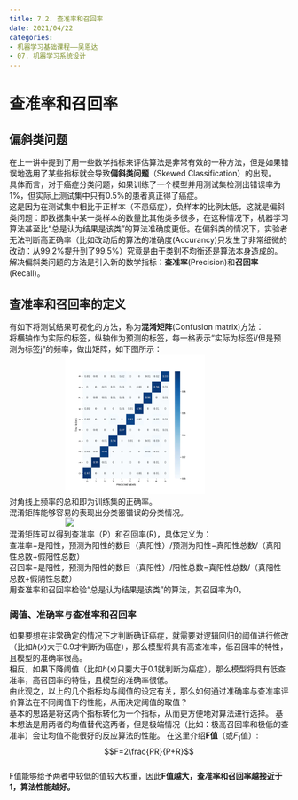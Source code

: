 ```yaml
---
title: 7.2. 查准率和召回率
date: 2021/04/22
categories: 
- 机器学习基础课程——吴恩达
- 07. 机器学习系统设计
---
```

<style>
img{
    width: 50%;
    padding-left: 20%;
}
</style>
# 查准率和召回率
## 偏斜类问题
在上一讲中提到了用一些数学指标来评估算法是非常有效的一种方法，但是如果错误地选用了某些指标就会导致**偏斜类问题**（Skewed Classification）的出现。  
具体而言，对于癌症分类问题，如果训练了一个模型并用测试集检测出错误率为1%，但实际上测试集中只有0.5%的患者真正得了癌症。  
这是因为在测试集中相比于正样本（不患癌症），负样本的比例太低，这就是偏斜类问题：即数据集中某一类样本的数量比其他类多很多，在这种情况下，机器学习算法甚至比“总是认为结果是该类”的算法准确度更低。在偏斜类的情况下，实验者无法判断高正确率（比如改动后的算法的准确度(Accurancy)只发生了非常细微的改动：从99.2%提升到了99.5%）究竟是由于类别不均衡还是算法本身造成的。   
解决偏斜类问题的方法是引入新的数学指标：**查准率**(Precision)和**召回率**(Recall)。

## 查准率和召回率的定义  
有如下将测试结果可视化的方法，称为**混淆矩阵**(Confusion matrix)方法：  
将横轴作为实际的标签，纵轴作为预测的标签，每一格表示“实际为标签i/但是预测为标签j”的频率，做出矩阵，如下图所示：    
![](https://raw.githubusercontent.com/l61012345/Pic/master/img/20210217114634.png)   
对角线上频率的总和即为训练集的正确率。  
混淆矩阵能够容易的表现出分类器错误的分类情况。  
![](https://cdn.jsdelivr.net/gh/l61012345/Pic/img/20210323130333.png)  
混淆矩阵可以得到查准率（P）和召回率(R)，具体定义为：  
查准率=是阳性，预测为阳性的数目（真阳性）/预测为阳性=真阳性总数/（真阳性总数+假阳性总数）  
召回率=是阳性，预测为阳性的数目（真阳性）/阳性总数=真阳性总数/（真阳性总数+假阴性总数）  
用查准率和召回率检验“总是认为结果是该类”的算法，其召回率为0。  

### 阈值、准确率与查准率和召回率  
如果要想在非常确定的情况下才判断确证癌症，就需要对逻辑回归的阈值进行修改（比如$h(x)$大于0.9才判断为癌症），那么模型将具有高查准率，低召回率的特性，且模型的准确率很高。  
相反，如果下降阈值（比如$h(x)$只要大于0.1就判断为癌症），那么模型将具有低查准率，高召回率的特性，且模型的准确率很低。  
由此观之，以上的几个指标均与阈值的设定有关，那么如何通过准确率与查准率评价算法在不同阈值下的性能，从而决定阈值的取值？  
基本的思路是将这两个指标转化为一个指标，从而更方便地对算法进行选择。 基本想法是用两者的均值替代这两者，但是极端情况（比如：极高召回率和极低的查准率）会让均值不能很好的反应算法的性能。 在这里介绍**F值**（或$F_1$值）:  
$$F=2\frac{PR}{P+R}$$  
F值能够给予两者中较低的值较大权重，因此**F值越大，查准率和召回率越接近于1，算法性能越好。**    
